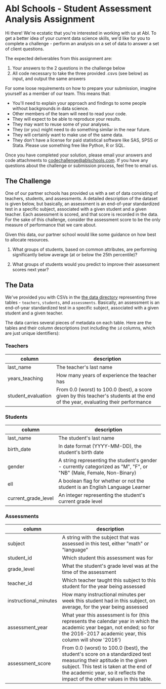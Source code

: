 # Abl Schools - Student Assessment Analysis Assignment

Hi there! We're ecstatic that you're interested in working with us at Abl. To get a better idea of your current data science skills, we'd like for you to complete a challenge - perform an analysis on a set of data to answer a set of client questions.

The expected deliverables from this assignment are:

  1. Your answers to the 2 questions in the challenge below
  2. All code necessary to take the three provided .csvs (see below) as input, and output the same answers

For some loose requirements on how to prepare your submission, imagine yourself as a member of our team. This means that:

* You'll need to explain your approach and findings to some people without backgrounds in data science.
* Other members of the team will need to read your code.
* They will expect to be able to reproduce your results.
* They may want to reuse some of your analyses.
* They (or you) might need to do something similar in the near future.
* They will certainly want to make use of the same data.
* They don't have a license for paid statistical software like SAS, SPSS or Stata. Please use something free like Python, R or SQL.

Once you have completed your solution, please email your answers and code attachments to codechallenge@ablschools.com.  If you have any questions about the challenge or submission process, feel free to email us.

## The Challenge

One of our partner schools has provided us with a set of data consisting of teachers, students, and assessments.  A detailed description of the dataset is given below, but basically, an assessment is an end-of-year standardized test in a specific subject, associated with a given student and a given teacher.  Each assessment is scored, and that score is recorded in the data.  For the sake of this challenge, consider the assessment score to be the only measure of performance that we care about.

Given this data, our partner school would like some guidance on how best to allocate resources.

1) What groups of students, based on common attributes, are performing significantly below average (at or below the 25th percentile)?

2) What groups of students would you predict to improve their assessment scores next year?

## The Data

We've provided you with CSVs in the [the data directory](data/) representing three tables - `teachers`, `students`, and `assessments`.  Basically, an assessment is an end-of-year standardized test in a specific subject, associated with a given student and a given teacher.

The data carries several pieces of metadata on each table.  Here are the tables and their column descriptions (not including the `id` columns, which are just unique identifiers):

### Teachers

<table>
  <thead>
    <tr>
      <th>column</th>
      <th>description</th>
    </tr>
  </thead>
  <tbody>
    <tr>
      <td>last_name</td>
      <td>The teacher's last name</td>
    </tr>
    <tr>
      <td>years_teaching</td>
      <td>How many years of experience the teacher has</td>
    </tr>
    <tr>
      <td>student_evaluation</td>
      <td>From 0.0 (worst) to 100.0 (best), a score given by this teacher's students at the end of the year, evaluating their performance</td>
    </tr>
  </tbody>
</table>

### Students

<table>
  <thead>
    <tr>
      <th>column</th>
      <th>description</th>
    </tr>
  </thead>
  <tbody>
    <tr>
      <td>last_name</td>
      <td>The student's last name</td>
    </tr>
    <tr>
      <td>birth_date</td>
      <td>In date format (YYYY-MM-DD), the student's birth date</td>
    </tr>
    <tr>
      <td>gender</td>
      <td>A string representing the student's gender - currently categorized as "M", "F", or "NB" (Male, Female, Non-Binary)</td>
    </tr>
    <tr>
      <td>ell</td>
      <td>A boolean flag for whether or not the student is an English Language Learner</td>
    </tr>
    <tr>
      <td>current_grade_level</td>
      <td>An integer representing the student's current grade level</td>
    </tr>
  </tbody>
</table>

### Assessments

<table>
  <thead>
    <tr>
      <th>column</th>
      <th>description</th>
    </tr>
  </thead>
  <tbody>
    <tr>
      <td>subject</td>
      <td>A string with the subject that was assessed in this test, either "math" or "language"</td>
    </tr>
    <tr>
      <td>student_id</td>
      <td>Which student this assessment was for</td>
    </tr>
    <tr>
      <td>grade_level</td>
      <td>What the student's grade level was at the time of the assessment</td>
    </tr>
    <tr>
      <td>teacher_id</td>
      <td>Which teacher taught this subject to this student for the year being assessed</td>
    </tr>
    <tr>
      <td>instructional_minutes</td>
      <td>How many instructional minutes per week this student had in this subject, on average, for the year being assessed</td>
    </tr>
    <tr>
      <td>assessment_year</td>
      <td>What year this assessment is for (this represents the calendar year in which the academic year began, not ended; so for the 2016-2017 academic year, this column will show '2016')</td>
    </tr>
    <tr>
      <td>assessment_score</td>
      <td>From 0.0 (worst) to 100.0 (best), the student's score on a standardized test measuring their aptitude in the given subject.  This test is taken at the end of the academic year, so it reflects the impact of the other values in this table.</td>
    </tr>
  </tbody>
</table>
